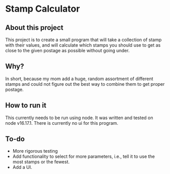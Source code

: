 # Stamp Calculator

## About this project
This project is to create a small program that will take a collection of stamp with their values, and will calculate which stamps you should use to get as close to the given postage as possible without going under.

## Why?
In short, because my mom add a huge, random assortment of different stamps and could not figure out the best way to combine them to get proper postage.

## How to run it
This currently needs to be run using node. It was written and tested on node v16.17.1. There is currently no ui for this program.

## To-do
- More rigorous testing
- Add functionality to select for more parameters, i.e., tell it to use the most stamps or the fewest.
- Add a UI.